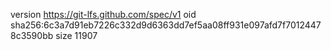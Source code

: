 version https://git-lfs.github.com/spec/v1
oid sha256:6c3a7d91eb7226c332d9d6363dd7ef5aa08ff931e097afd7f70124478c3590bb
size 11907
